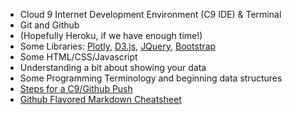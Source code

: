* Cloud 9 Internet Development Environment (C9 IDE) & Terminal
* Git and Github
* (Hopefully Heroku, if we have enough time!) 
* Some Libraries: [Plotly](https://plot.ly/javascript/), [D3.js](https://d3js.org/), [JQuery](https://jquery.com/), [Bootstrap](http://getbootstrap.com/)
* Some HTML/CSS/Javascript
* Understanding a bit about showing your data
* Some Programming Terminology and beginning data structures
* [Steps for a C9/Github Push](https://github.com/AlliVaughn/griffin_lvlup/blob/232821ea0dc6c008bc535085bf89f956fd151cc9/weeks/c9_github.md)
* [Github Flavored Markdown Cheatsheet](https://github.com/dmikalova/sublime-cheat-sheets/blob/master/cheat-sheets/Github%20Flavored%20Markdown.cheatsheet)